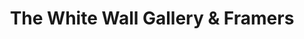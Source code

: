 ---
title: "The White Wall Gallery & Framers"
url: /bolton/the-white-wall-gallery-and-framers/
shop: shop
---